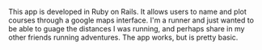 This app is developed in Ruby on Rails.  It allows users to name and plot courses through a google maps interface.  I'm a runner and just wanted to be able to guage the distances I was running, and perhaps share in my other friends running adventures.  The app works, but is pretty basic.